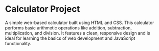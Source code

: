 # Calculator Project
A simple web-based calculator built using HTML and CSS. This calculator performs basic arithmetic operations like addition, subtraction, multiplication, and division. It features a clean, responsive design and is ideal for learning the basics of web development and JavaScript functionality.






